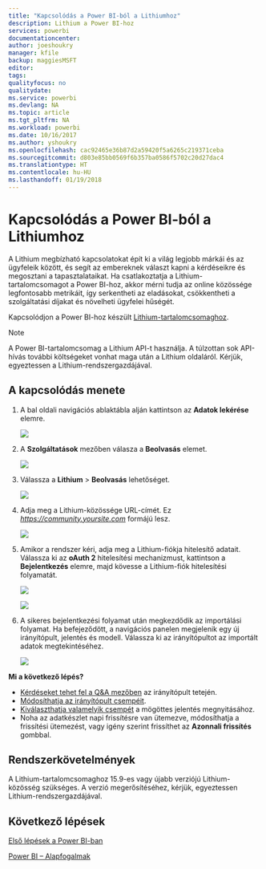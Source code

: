 ```yaml
---
title: "Kapcsolódás a Power BI-ból a Lithiumhoz"
description: Lithium a Power BI-hoz
services: powerbi
documentationcenter: 
author: joeshoukry
manager: kfile
backup: maggiesMSFT
editor: 
tags: 
qualityfocus: no
qualitydate: 
ms.service: powerbi
ms.devlang: NA
ms.topic: article
ms.tgt_pltfrm: NA
ms.workload: powerbi
ms.date: 10/16/2017
ms.author: yshoukry
ms.openlocfilehash: cac92465e36b87d2a59420f5a6265c219371ceba
ms.sourcegitcommit: d803e85bb0569f6b357ba0586f5702c20d27dac4
ms.translationtype: HT
ms.contentlocale: hu-HU
ms.lasthandoff: 01/19/2018
---
```

# <a name="connect-to-lithium-with-power-bi"></a>Kapcsolódás a Power BI-ból a Lithiumhoz
A Lithium megbízható kapcsolatokat épít ki a világ legjobb márkái és az ügyfeleik között, és segít az embereknek választ kapni a kérdéseikre és megosztani a tapasztalataikat. Ha csatlakoztatja a Lithium-tartalomcsomagot a Power BI-hoz, akkor mérni tudja az online közössége legfontosabb metrikáit, így serkentheti az eladásokat, csökkentheti a szolgáltatási díjakat és növelheti ügyfelei hűségét. 

Kapcsolódjon a Power BI-hoz készült [Lithium-tartalomcsomaghoz](https://app.powerbi.com/getdata/services/lithium).

>[!NOTE]
>A Power BI-tartalomcsomag a Lithium API-t használja. A túlzottan sok API-hívás további költségeket vonhat maga után a Lithium oldaláról. Kérjük, egyeztessen a Lithium-rendszergazdájával.

## <a name="how-to-connect"></a>A kapcsolódás menete
1. A bal oldali navigációs ablaktábla alján kattintson az **Adatok lekérése** elemre.
   
   ![](media/service-connect-to-lithium/pbi_getdata.png) 
2. A **Szolgáltatások** mezőben válasza a **Beolvasás** elemet.
   
   ![](media/service-connect-to-lithium/pbi_getservices.png) 
3. Válassza a **Lithium** \> **Beolvasás** lehetőséget.
   
   ![](media/service-connect-to-lithium/lithiumconnect.png)
4. Adja meg a Lithium-közössége URL-címét. Ez *https://community.yoursite.com* formájú lesz.
   
   ![](media/service-connect-to-lithium/params.png)
5. Amikor a rendszer kéri, adja meg a Lithium-fiókja hitelesítő adatait. Válassza ki az **oAuth 2** hitelesítési mechanizmust, kattintson a **Bejelentkezés** elemre, majd kövesse a Lithium-fiók hitelesítési folyamatát.
   
   ![](media/service-connect-to-lithium/creds.png)
   
   ![](media/service-connect-to-lithium/creds2.png)
6. A sikeres bejelentkezési folyamat után megkezdődik az importálási folyamat. Ha befejeződött, a navigációs panelen megjelenik egy új irányítópult, jelentés és modell. Válassza ki az irányítópultot az importált adatok megtekintéséhez.
   
    ![](media/service-connect-to-lithium/lithium.png)

**Mi a következő lépés?**

* [Kérdéseket tehet fel a Q&A mezőben](power-bi-q-and-a.md) az irányítópult tetején.
* [Módosíthatja az irányítópult csempéit](service-dashboard-edit-tile.md).
* [Kiválaszthatja valamelyik csempét](service-dashboard-tiles.md) a mögöttes jelentés megnyitásához.
* Noha az adatkészlet napi frissítésre van ütemezve, módosíthatja a frissítési ütemezést, vagy igény szerint frissíthet az **Azonnali frissítés** gombbal.

## <a name="system-requirements"></a>Rendszerkövetelmények
A Lithium-tartalomcsomaghoz 15.9-es vagy újabb verziójú Lithium-közösség szükséges. A verzió megerősítéséhez, kérjük, egyeztessen Lithium-rendszergazdájával.

## <a name="next-steps"></a>Következő lépések
[Első lépések a Power BI-ban](service-get-started.md)

[Power BI – Alapfogalmak](service-basic-concepts.md)

